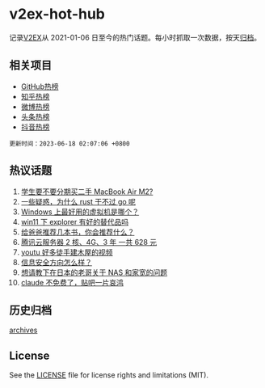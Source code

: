 # v2ex-hot-hub

 记录[V2EX](https://www.v2ex.com/)从 2021-01-06 日至今的热门话题。每小时抓取一次数据，按天[归档](archives)。
 
 ## 相关项目

- [GitHub热榜](https://github.com/snaildev/github-hot-hub)
- [知乎热榜](https://github.com/snaildev/zhihu-hot-hub)
- [微博热榜](https://github.com/snaildev/weibo-hot-hub)
- [头条热榜](https://github.com/snaildev/toutiao-hot-hub)
- [抖音热榜](https://github.com/snaildev/douyin-hot-hub)


 `更新时间：2023-06-18 02:07:06 +0800`

## 热议话题

1. [学生要不要分期买二手 MacBook Air M2?](https://www.v2ex.com/t/949510)
1. [一些疑惑，为什么 rust 干不过 go 呢](https://www.v2ex.com/t/949560)
1. [Windows 上最好用的虚拟机是哪个？](https://www.v2ex.com/t/949474)
1. [win11 下 explorer 有好的替代品吗](https://www.v2ex.com/t/949515)
1. [给爸爸推荐几本书，你会推荐什么？](https://www.v2ex.com/t/949446)
1. [腾讯云服务器 2 核、4G、3 年 一共 628 元](https://www.v2ex.com/t/949540)
1. [youtu 好多徒手建木屋的视频](https://www.v2ex.com/t/949541)
1. [信息安全方向怎么样？](https://www.v2ex.com/t/949584)
1. [想请教下在日本的老哥关于 NAS 和家宽的问题](https://www.v2ex.com/t/949445)
1. [claude 不免费了，贴吧一片哀鸿](https://www.v2ex.com/t/949535)

## 历史归档

[archives](archives)

## License

See the [LICENSE](LICENSE) file for license rights and limitations (MIT).
